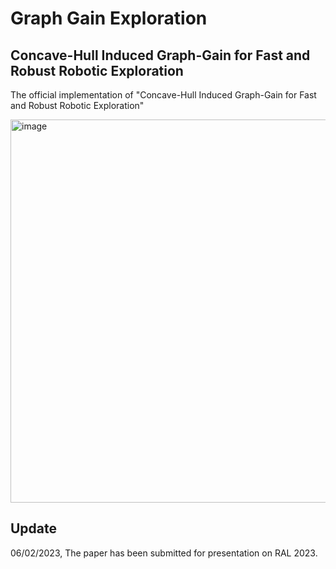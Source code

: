 # Graph Gain Exploration

## Concave-Hull Induced Graph-Gain for Fast and Robust Robotic Exploration

The official implementation of "Concave-Hull Induced Graph-Gain for Fast and Robust Robotic Exploration"

<img width="613" alt="image" src="https://github.com/IMRL/Graph_Gain_Exploration/assets/67741955/04eec4af-a2ce-4417-b34e-9b0b6b85e1b4">

## Update

06/02/2023, The paper has been submitted for presentation on RAL 2023.
